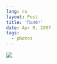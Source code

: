 ```yaml
---
lang: ru
layout: Post
title: 'Полёт'
date: Apr 9, 2007
tags:
  - photos
---
```


![](/images/blog/Sapegin-Artem-20D-2007-04-07-292-9212.jpg)
